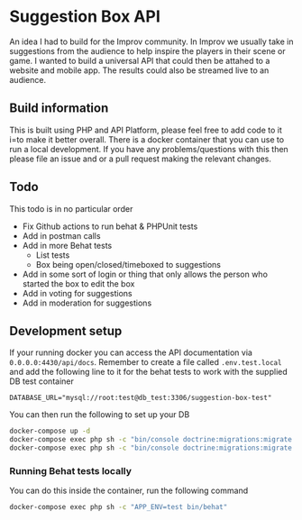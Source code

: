 # Suggestion Box API

An idea I had to build for the Improv community. In Improv we usually take in suggestions from the audience to help
inspire the players in their scene or game. I wanted to build a universal API that could then be attahed to a website
and mobile app. The results could also be streamed live to an audience.

## Build information

This is built using PHP and API Platform, please feel free to add code to it i=to make it better overall. There is a
docker container that you can use to run a local development. If you have any problems/questions with this then please
file an issue and or a pull request making the relevant changes.

## Todo

This todo is in no particular order

* Fix Github actions to run behat & PHPUnit tests
* Add in postman calls
* Add in more Behat tests
  * List tests
  * Box being open/closed/timeboxed to suggestions
* Add in some sort of login or thing that only allows the person who started the box to edit the box
* Add in voting for suggestions
* Add in moderation for suggestions

## Development setup

If your running docker you can access the API documentation via `0.0.0.0:4430/api/docs`. 
Remember to create a file called `.env.test.local` and add the following line to it for the behat tests to work with
the supplied DB test container

`DATABASE_URL="mysql://root:test@db_test:3306/suggestion-box-test"`

You can then run the following to set up your DB

```bash
docker-compose up -d
docker-compose exec php sh -c "bin/console doctrine:migrations:migrate -n"
docker-compose exec php sh -c "bin/console doctrine:migrations:migrate -e test -n"
```

### Running Behat tests locally

You can do this inside the container, run the following command

```bash
docker-compose exec php sh -c "APP_ENV=test bin/behat"
```
